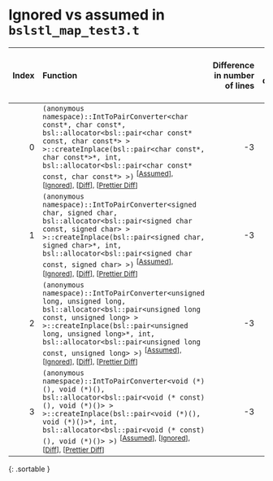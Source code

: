 # Ignored vs assumed in `bslstl_map_test3.t`

<script src="../sorttable.js"></script>

|   Index | Function                                                                                                                                                                                                                                                                                                                                                                                |   Difference in number of lines |   Function size difference in bytes |   Number of lines in assumed build | Number of bytes in assumed build   |   Number of lines in ignored build | Number of bytes in ignored build   |
|--------:|:----------------------------------------------------------------------------------------------------------------------------------------------------------------------------------------------------------------------------------------------------------------------------------------------------------------------------------------------------------------------------------------|--------------------------------:|------------------------------------:|-----------------------------------:|:-----------------------------------|-----------------------------------:|:-----------------------------------|
|       0 | `(anonymous namespace)::IntToPairConverter<char const*, char const*, bsl::allocator<bsl::pair<char const* const, char const*> > >::createInplace(bsl::pair<char const*, char const*>*, int, bsl::allocator<bsl::pair<char const* const, char const*> >)` <sup>\[[Assumed](0-assume)\], \[[Ignored](0-none)\], \[[Diff](0.diff.html)\], \[[Prettier Diff](0-diff.html)\]                 |                              -3 |                                 -16 |                                176 | 5,747,312                          |                                192 | 5,747,360                          |
|       1 | `(anonymous namespace)::IntToPairConverter<signed char, signed char, bsl::allocator<bsl::pair<signed char const, signed char> > >::createInplace(bsl::pair<signed char, signed char>*, int, bsl::allocator<bsl::pair<signed char const, signed char> >)` <sup>\[[Assumed](1-assume)\], \[[Ignored](1-none)\], \[[Diff](1.diff.html)\], \[[Prettier Diff](1-diff.html)\]                 |                              -3 |                                 -16 |                                160 | 5,739,728                          |                                176 | 5,739,728                          |
|       2 | `(anonymous namespace)::IntToPairConverter<unsigned long, unsigned long, bsl::allocator<bsl::pair<unsigned long const, unsigned long> > >::createInplace(bsl::pair<unsigned long, unsigned long>*, int, bsl::allocator<bsl::pair<unsigned long const, unsigned long> >)` <sup>\[[Assumed](2-assume)\], \[[Ignored](2-none)\], \[[Diff](2.diff.html)\], \[[Prettier Diff](2-diff.html)\] |                              -3 |                                 -16 |                                176 | 5,743,184                          |                                192 | 5,743,216                          |
|       3 | `(anonymous namespace)::IntToPairConverter<void (*)(), void (*)(), bsl::allocator<bsl::pair<void (* const)(), void (*)()> > >::createInplace(bsl::pair<void (*)(), void (*)()>*, int, bsl::allocator<bsl::pair<void (* const)(), void (*)()> >)` <sup>\[[Assumed](3-assume)\], \[[Ignored](3-none)\], \[[Diff](3.diff.html)\], \[[Prettier Diff](3-diff.html)\]                         |                              -3 |                                 -16 |                                176 | 5,755,296                          |                                192 | 5,755,408                          |
{: .sortable }
